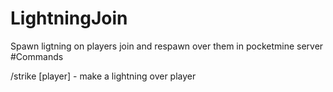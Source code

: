 # LightningJoin
Spawn ligtning on players join and respawn over them in pocketmine server
#Commands

/strike [player] - make a lightning over player
